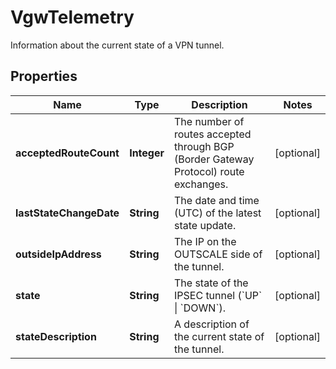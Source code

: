 

# VgwTelemetry

Information about the current state of a VPN tunnel.

## Properties

| Name | Type | Description | Notes |
|------------ | ------------- | ------------- | -------------|
|**acceptedRouteCount** | **Integer** | The number of routes accepted through BGP (Border Gateway Protocol) route exchanges. |  [optional] |
|**lastStateChangeDate** | **String** | The date and time (UTC) of the latest state update. |  [optional] |
|**outsideIpAddress** | **String** | The IP on the OUTSCALE side of the tunnel. |  [optional] |
|**state** | **String** | The state of the IPSEC tunnel (&#x60;UP&#x60; \\| &#x60;DOWN&#x60;). |  [optional] |
|**stateDescription** | **String** | A description of the current state of the tunnel. |  [optional] |




